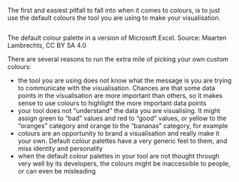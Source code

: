 The first and easiest pitfall to fall into when it comes to colours, is to just use the default colours the tool you are using to make your visualisation.

<p class='center'>
<img src='Pitfalls%20in%20dataviz%20colours%2043f748a84c564ae5a1b4d6678b8171d7/default-excel-colours.png' alt='' class='max-400' />
</p>

The default colour palette in a version of Microsoft Excel. Source: Maarten Lambrechts, CC BY SA 4.0

There are several reasons to run the extra mile of picking your own custom colours:

- the tool you are using does not know what the message is you are trying to communicate with the visualisation. Chances are that some data points in the visualisation are more important than others, so it makes sense to use colours to highlight the more important data points
- your tool does not “understand” the data you are visualising. It might assign green to “bad” values and red to “good” values, or yellow to the “oranges” category and orange to the “bananas” category, for example
- colours are an opportunity to brand a visualisation and really make it your own. Default colour palettes have a very generic feel to them, and miss identity and personality
- when the default colour palettes in your tool are not thought through very well by its developers, the colours might be inaccessible to people, or can even be misleading